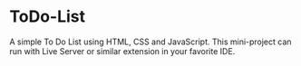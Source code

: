 # ToDo-List

A simple To Do List using HTML, CSS and JavaScript. This mini-project can run with Live Server or similar extension in your favorite IDE.
